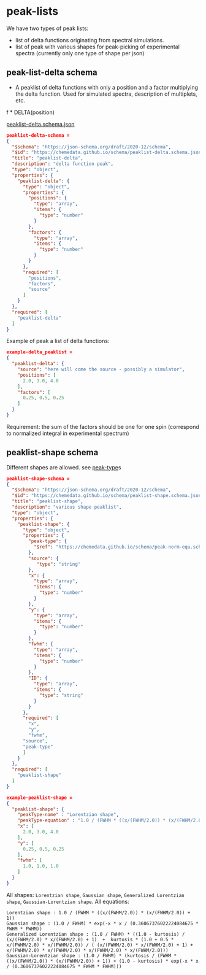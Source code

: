 # peak-lists

We have two types of peak lists:
- list of delta functions originating from spectral simulations.
- list of peak with various shapes for peak-picking of experimental spectra (currently only one type of shape per json)

## peak-list-delta schema

- A peaklist of delta functions with only a position and a factor multiplying the delta function. Used for simulated spectra, description of multiplets, etc.

 f * DELTA(position)

[peaklist-delta.schema.json](https://chemedata.github.io/schema/peaklist-delta.schema.json)

```json
peaklist-delta-schema = 
{
  "$schema": "https://json-schema.org/draft/2020-12/schema",
  "$id": "https://chemedata.github.io/schema/peaklist-delta.schema.json",
  "title": "peaklist-delta",
  "description": "delta function peak",
  "type": "object",
  "properties": {
    "peaklist-delta": {
      "type": "object",
      "properties": {
        "positions": {
          "type": "array",
          "items": {
            "type": "number"
          }
        },
        "factors": {
          "type": "array",
          "items": {
            "type": "number"
          }
        }
      },
      "required": [
        "positions",
        "factors",
  		"source"
      ]
    }
  },
  "required": [
    "peaklist-delta"
  ]
}
```

Example of peak a list of delta functions:

```json
example-delta_peaklist = 
{
  "peaklist-delta": {
    "source": "here will come the source - possibly a simulator",
    "positions": [
      2.0, 3.0, 4.0
    ],
    "factors": [
      0.25, 0.5, 0.25
    ]
  }
}
```
Requirement: the sum of the factors should be one for one spin (correspond to normalized integral in experimental spectrum)


## peaklist-shape schema
Different shapes are allowed. see [peak-type](peak-type.md)s

```json
peaklist-shape-schema = 
{
  "$schema": "https://json-schema.org/draft/2020-12/schema",
  "$id": "https://chemedata.github.io/schema/peaklist-shape.schema.json",
  "title": "peaklist-shape",
  "description": "various shape peaklist",
  "type": "object",
  "properties": {
    "peaklist-shape": {
      "type": "object",
      "properties": {
        "peak-type": {
          "$ref": "https://chemedata.github.io/schema/peak-norm-equ.schema.json" 
        },
        "source": {
           "type": "string"
        },
        "x": {
          "type": "array",
          "items": {
            "type": "number"
          }
        },
        "y": {
          "type": "array",
          "items": {
            "type": "number"
          }
        },
        "fwhm": {
          "type": "array",
          "items": {
            "type": "number"
          }
        },
        "ID": {
          "type": "array",
          "items": {
            "type": "string"
          }
        }
      },
      "required": [
        "x",
        "y",
  		"fwhm",
      "source",
      "peak-type"
      ]
    }
  },
  "required": [
    "peaklist-shape"
  ]
}
```

```json
example-peaklist-shape = 
{
  "peaklist-shape": {
    "peakType-name" : "Lorentzian shape",
    "peakType-equation" : "1.0 / (FWHM * ((x/(FWHM/2.0)) * (x/(FWHM/2.0)) + 1))",
    "x": [
      2.0, 3.0, 4.0
    ],
    "y": [
      0.25, 0.5, 0.25
    ],
    "fwhm": [
      1.0, 1.0, 1.0
    ]
  }
}
```
All shapes:  `Lorentzian shape`, `Gaussian shape`, `Generalized Lorentzian shape`, `Gaussian-Lorentzian shape`.
All equations:  
```
Lorentzian shape : 1.0 / (FWHM * ((x/(FWHM/2.0)) * (x/(FWHM/2.0)) + 1))
Gaussian shape : (1.0 / FWHM) * exp(-x * x / (0.36067376022224084675 * FWHM * FWHM))
Generalized Lorentzian shape : (1.0 / FWHM) * ((1.0 - kurtosis) / (x/(FWHM/2.0) * x/(FWHM/2.0) + 1)  +  kurtosis * (1.0 + 0.5 * x/(FWHM/2.0) * x/(FWHM/2.0)) / ( (x/(FWHM/2.0) * x/(FWHM/2.0) + 1) + x/(FWHM/2.0) * x/(FWHM/2.0) * x/(FWHM/2.0) * x/(FWHM/2.0)))
Gaussian-Lorentzian shape : (1.0 / FWHM) * (kurtosis / (FWHM * ((x/(FWHM/2.0)) * (x/(FWHM/2.0)) + 1)) + (1.0 - kurtosis) * exp(-x * x / (0.36067376022224084675 * FWHM * FWHM)))
```
